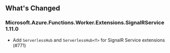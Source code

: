 ## What's Changed

<!-- Please add your release notes in the following format:
- My change description (#PR/#issue)
-->

### Microsoft.Azure.Functions.Worker.Extensions.SignalRService 1.11.0

- Add `ServerlessHub` and `ServerlessHub<T>` for SignalR Service extensions (#771)
